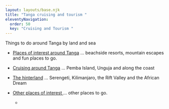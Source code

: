 ```yaml
---
layout: layouts/base.njk
title: "Tanga cruising and tourism "
eleventyNavigation:
  order: 50
  key: "Cruising and Tourism "
---
```

Things to do around Tanga by land and sea 

* [Places of interest around Tanga](/places) ... beachside resorts, mountain escapes and fun places to go.
* [Cruising around Tanga](/cruising) ... Pemba Island, Unguja and along the coast 
* [The hinterland](/hinterland) ... Serengeti, Kilimanjaro, the Rift Valley and the African Dream

* [Other places of interest ](/otherplaces) ... other places to go.



  *